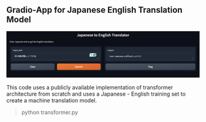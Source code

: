 ## Gradio-App for Japanese English Translation Model

![](nihongo_muzukashii.png)


This code uses a publicly available implementation of transformer architecture from scratch and uses a Japanese - English training set to create a machine translation model. 

> python transformer.py

